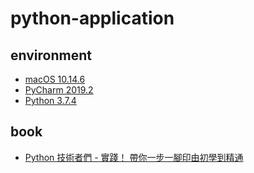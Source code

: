 # python-application

## environment
- [macOS 10.14.6](https://www.apple.com/tw/macos/mojave/)
- [PyCharm 2019.2](https://www.jetbrains.com/pycharm/)
- [Python 3.7.4](https://www.python.org/)

## book
- [Python 技術者們 - 實踐！ 帶你一步一腳印由初學到精通](https://www.flag.com.tw/bk/t/ft700)